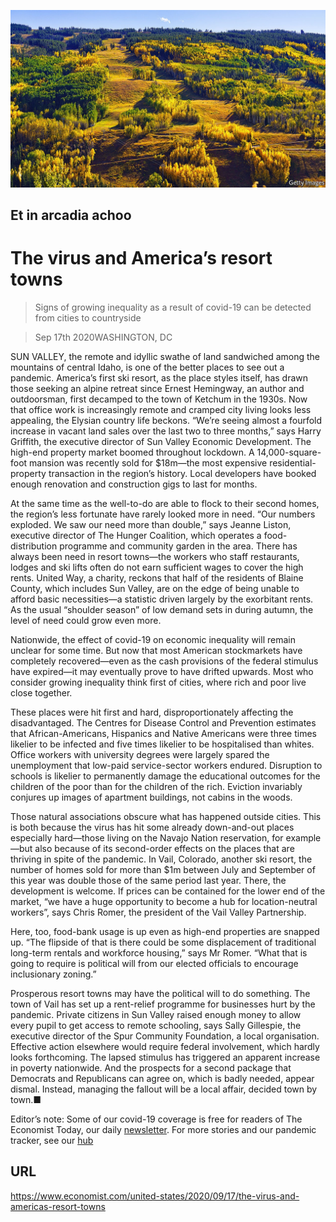 ![](./images/20200919_USP002_0.jpg)

## Et in arcadia achoo

# The virus and America’s resort towns

> Signs of growing inequality as a result of covid-19 can be detected from cities to countryside

> Sep 17th 2020WASHINGTON, DC

SUN VALLEY, the remote and idyllic swathe of land sandwiched among the mountains of central Idaho, is one of the better places to see out a pandemic. America’s first ski resort, as the place styles itself, has drawn those seeking an alpine retreat since Ernest Hemingway, an author and outdoorsman, first decamped to the town of Ketchum in the 1930s. Now that office work is increasingly remote and cramped city living looks less appealing, the Elysian country life beckons. “We’re seeing almost a fourfold increase in vacant land sales over the last two to three months,” says Harry Griffith, the executive director of Sun Valley Economic Development. The high-end property market boomed throughout lockdown. A 14,000-square-foot mansion was recently sold for $18m—the most expensive residential-property transaction in the region’s history. Local developers have booked enough renovation and construction gigs to last for months.

At the same time as the well-to-do are able to flock to their second homes, the region’s less fortunate have rarely looked more in need. “Our numbers exploded. We saw our need more than double,” says Jeanne Liston, executive director of The Hunger Coalition, which operates a food-distribution programme and community garden in the area. There has always been need in resort towns—the workers who staff restaurants, lodges and ski lifts often do not earn sufficient wages to cover the high rents. United Way, a charity, reckons that half of the residents of Blaine County, which includes Sun Valley, are on the edge of being unable to afford basic necessities—a statistic driven largely by the exorbitant rents. As the usual “shoulder season” of low demand sets in during autumn, the level of need could grow even more.

Nationwide, the effect of covid-19 on economic inequality will remain unclear for some time. But now that most American stockmarkets have completely recovered—even as the cash provisions of the federal stimulus have expired—it may eventually prove to have drifted upwards. Most who consider growing inequality think first of cities, where rich and poor live close together.

These places were hit first and hard, disproportionately affecting the disadvantaged. The Centres for Disease Control and Prevention estimates that African-Americans, Hispanics and Native Americans were three times likelier to be infected and five times likelier to be hospitalised than whites. Office workers with university degrees were largely spared the unemployment that low-paid service-sector workers endured. Disruption to schools is likelier to permanently damage the educational outcomes for the children of the poor than for the children of the rich. Eviction invariably conjures up images of apartment buildings, not cabins in the woods.

Those natural associations obscure what has happened outside cities. This is both because the virus has hit some already down-and-out places especially hard—those living on the Navajo Nation reservation, for example—but also because of its second-order effects on the places that are thriving in spite of the pandemic. In Vail, Colorado, another ski resort, the number of homes sold for more than $1m between July and September of this year was double those of the same period last year. There, the development is welcome. If prices can be contained for the lower end of the market, “we have a huge opportunity to become a hub for location-neutral workers”, says Chris Romer, the president of the Vail Valley Partnership.

Here, too, food-bank usage is up even as high-end properties are snapped up. “The flipside of that is there could be some displacement of traditional long-term rentals and workforce housing,” says Mr Romer. “What that is going to require is political will from our elected officials to encourage inclusionary zoning.”

Prosperous resort towns may have the political will to do something. The town of Vail has set up a rent-relief programme for businesses hurt by the pandemic. Private citizens in Sun Valley raised enough money to allow every pupil to get access to remote schooling, says Sally Gillespie, the executive director of the Spur Community Foundation, a local organisation. Effective action elsewhere would require federal involvement, which hardly looks forthcoming. The lapsed stimulus has triggered an apparent increase in poverty nationwide. And the prospects for a second package that Democrats and Republicans can agree on, which is badly needed, appear dismal. Instead, managing the fallout will be a local affair, decided town by town.■

Editor’s note: Some of our covid-19 coverage is free for readers of The Economist Today, our daily [newsletter](https://www.economist.com/https://my.economist.com/user#newsletter). For more stories and our pandemic tracker, see our [hub](https://www.economist.com//news/2020/03/11/the-economists-coverage-of-the-coronavirus)

## URL

https://www.economist.com/united-states/2020/09/17/the-virus-and-americas-resort-towns
